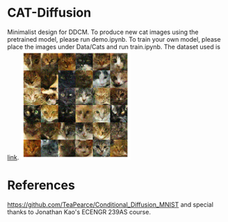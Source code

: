 # CAT-Diffusion
Minimalist design for DDCM. To produce new cat images using the pretrained model, please run demo.ipynb. To train your own model, please place the images under Data/Cats and run train.ipynb. The dataset used is [link](https://www.kaggle.com/datasets/spandan2/cats-faces-64x64-for-generative-models).
<img src="demo.png" height=50% width=50%> 
# References
https://github.com/TeaPearce/Conditional_Diffusion_MNIST and special thanks to Jonathan Kao's ECENGR 239AS course.

